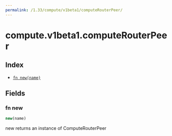 ```yaml
---
permalink: /1.33/compute/v1beta1/computeRouterPeer/
---
```


# compute.v1beta1.computeRouterPeer



## Index

* [`fn new(name)`](#fn-new)

## Fields

### fn new

```ts
new(name)
```

new returns an instance of ComputeRouterPeer